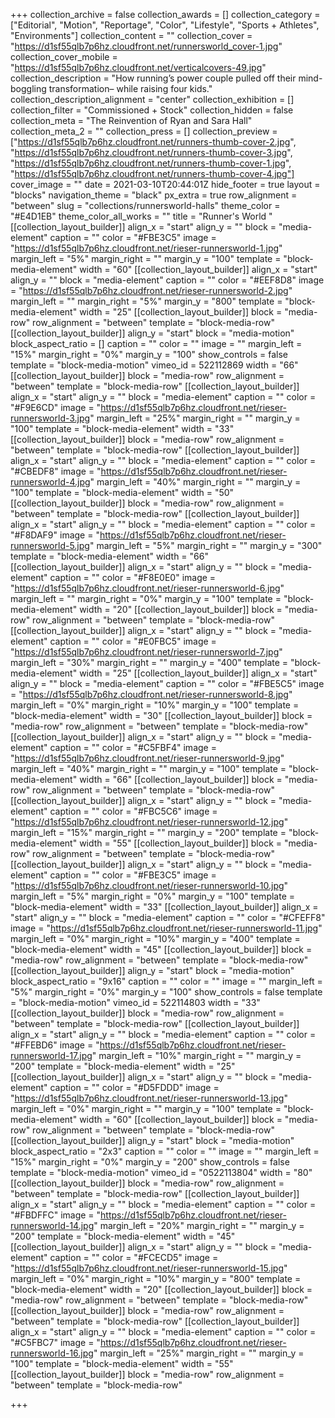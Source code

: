 +++
collection_archive = false
collection_awards = []
collection_category = ["Editorial", "Motion", "Reportage", "Color", "Lifestyle", "Sports + Athletes", "Environments"]
collection_content = ""
collection_cover = "https://d1sf55qlb7p6hz.cloudfront.net/runnersworld_cover-1.jpg"
collection_cover_mobile = "https://d1sf55qlb7p6hz.cloudfront.net/verticalcovers-49.jpg"
collection_description = "How running’s power couple pulled off their mind-boggling transformation– while raising four kids."
collection_description_alignment = "center"
collection_exhibition = []
collection_filter = "Commissioned + Stock"
collection_hidden = false
collection_meta = "The Reinvention of Ryan and Sara Hall"
collection_meta_2 = ""
collection_press = []
collection_preview = ["https://d1sf55qlb7p6hz.cloudfront.net/runners-thumb-cover-2.jpg", "https://d1sf55qlb7p6hz.cloudfront.net/runners-thumb-cover-3.jpg", "https://d1sf55qlb7p6hz.cloudfront.net/runners-thumb-cover-1.jpg", "https://d1sf55qlb7p6hz.cloudfront.net/runners-thumb-cover-4.jpg"]
cover_image = ""
date = 2021-03-10T20:44:01Z
hide_footer = true
layout = "blocks"
navigation_theme = "black"
px_extra = true
row_alignment = "between"
slug = "collections/runnersworld-halls"
theme_color = "#E4D1EB"
theme_color_all_works = ""
title = "Runner's World "
[[collection_layout_builder]]
align_x = "start"
align_y = ""
block = "media-element"
caption = ""
color = "#FBE3C5"
image = "https://d1sf55qlb7p6hz.cloudfront.net/rieser-runnersworld-1.jpg"
margin_left = "5%"
margin_right = ""
margin_y = "100"
template = "block-media-element"
width = "60"
[[collection_layout_builder]]
align_x = "start"
align_y = ""
block = "media-element"
caption = ""
color = "#EEF8D8"
image = "https://d1sf55qlb7p6hz.cloudfront.net/rieser-runnersworld-2.jpg"
margin_left = ""
margin_right = "5%"
margin_y = "800"
template = "block-media-element"
width = "25"
[[collection_layout_builder]]
block = "media-row"
row_alignment = "between"
template = "block-media-row"
[[collection_layout_builder]]
align_y = "start"
block = "media-motion"
block_aspect_ratio = []
caption = ""
color = ""
image = ""
margin_left = "15%"
margin_right = "0%"
margin_y = "100"
show_controls = false
template = "block-media-motion"
vimeo_id = 522112869
width = "66"
[[collection_layout_builder]]
block = "media-row"
row_alignment = "between"
template = "block-media-row"
[[collection_layout_builder]]
align_x = "start"
align_y = ""
block = "media-element"
caption = ""
color = "#F9E6CD"
image = "https://d1sf55qlb7p6hz.cloudfront.net/rieser-runnersworld-3.jpg"
margin_left = "25%"
margin_right = ""
margin_y = "100"
template = "block-media-element"
width = "33"
[[collection_layout_builder]]
block = "media-row"
row_alignment = "between"
template = "block-media-row"
[[collection_layout_builder]]
align_x = "start"
align_y = ""
block = "media-element"
caption = ""
color = "#CBEDF8"
image = "https://d1sf55qlb7p6hz.cloudfront.net/rieser-runnersworld-4.jpg"
margin_left = "40%"
margin_right = ""
margin_y = "100"
template = "block-media-element"
width = "50"
[[collection_layout_builder]]
block = "media-row"
row_alignment = "between"
template = "block-media-row"
[[collection_layout_builder]]
align_x = "start"
align_y = ""
block = "media-element"
caption = ""
color = "#F8DAF9"
image = "https://d1sf55qlb7p6hz.cloudfront.net/rieser-runnersworld-5.jpg"
margin_left = "5%"
margin_right = ""
margin_y = "300"
template = "block-media-element"
width = "66"
[[collection_layout_builder]]
align_x = "start"
align_y = ""
block = "media-element"
caption = ""
color = "#F8E0E0"
image = "https://d1sf55qlb7p6hz.cloudfront.net/rieser-runnersworld-6.jpg"
margin_left = ""
margin_right = "0%"
margin_y = "100"
template = "block-media-element"
width = "20"
[[collection_layout_builder]]
block = "media-row"
row_alignment = "between"
template = "block-media-row"
[[collection_layout_builder]]
align_x = "start"
align_y = ""
block = "media-element"
caption = ""
color = "#E0FBC5"
image = "https://d1sf55qlb7p6hz.cloudfront.net/rieser-runnersworld-7.jpg"
margin_left = "30%"
margin_right = ""
margin_y = "400"
template = "block-media-element"
width = "25"
[[collection_layout_builder]]
align_x = "start"
align_y = ""
block = "media-element"
caption = ""
color = "#FBE5C5"
image = "https://d1sf55qlb7p6hz.cloudfront.net/rieser-runnersworld-8.jpg"
margin_left = "0%"
margin_right = "10%"
margin_y = "100"
template = "block-media-element"
width = "30"
[[collection_layout_builder]]
block = "media-row"
row_alignment = "between"
template = "block-media-row"
[[collection_layout_builder]]
align_x = "start"
align_y = ""
block = "media-element"
caption = ""
color = "#C5FBF4"
image = "https://d1sf55qlb7p6hz.cloudfront.net/rieser-runnersworld-9.jpg"
margin_left = "40%"
margin_right = ""
margin_y = "100"
template = "block-media-element"
width = "66"
[[collection_layout_builder]]
block = "media-row"
row_alignment = "between"
template = "block-media-row"
[[collection_layout_builder]]
align_x = "start"
align_y = ""
block = "media-element"
caption = ""
color = "#FBC5C6"
image = "https://d1sf55qlb7p6hz.cloudfront.net/rieser-runnersworld-12.jpg"
margin_left = "15%"
margin_right = ""
margin_y = "200"
template = "block-media-element"
width = "55"
[[collection_layout_builder]]
block = "media-row"
row_alignment = "between"
template = "block-media-row"
[[collection_layout_builder]]
align_x = "start"
align_y = ""
block = "media-element"
caption = ""
color = "#FBE3C5"
image = "https://d1sf55qlb7p6hz.cloudfront.net/rieser-runnersworld-10.jpg"
margin_left = "5%"
margin_right = "0%"
margin_y = "100"
template = "block-media-element"
width = "33"
[[collection_layout_builder]]
align_x = "start"
align_y = ""
block = "media-element"
caption = ""
color = "#CFEFF8"
image = "https://d1sf55qlb7p6hz.cloudfront.net/rieser-runnersworld-11.jpg"
margin_left = "0%"
margin_right = "10%"
margin_y = "400"
template = "block-media-element"
width = "45"
[[collection_layout_builder]]
block = "media-row"
row_alignment = "between"
template = "block-media-row"
[[collection_layout_builder]]
align_y = "start"
block = "media-motion"
block_aspect_ratio = "9x16"
caption = ""
color = ""
image = ""
margin_left = "5%"
margin_right = "0%"
margin_y = "100"
show_controls = false
template = "block-media-motion"
vimeo_id = 522114803
width = "33"
[[collection_layout_builder]]
block = "media-row"
row_alignment = "between"
template = "block-media-row"
[[collection_layout_builder]]
align_x = "start"
align_y = ""
block = "media-element"
caption = ""
color = "#FFEBD6"
image = "https://d1sf55qlb7p6hz.cloudfront.net/rieser-runnersworld-17.jpg"
margin_left = "10%"
margin_right = ""
margin_y = "200"
template = "block-media-element"
width = "25"
[[collection_layout_builder]]
align_x = "start"
align_y = ""
block = "media-element"
caption = ""
color = "#D5FDDD"
image = "https://d1sf55qlb7p6hz.cloudfront.net/rieser-runnersworld-13.jpg"
margin_left = "0%"
margin_right = ""
margin_y = "100"
template = "block-media-element"
width = "60"
[[collection_layout_builder]]
block = "media-row"
row_alignment = "between"
template = "block-media-row"
[[collection_layout_builder]]
align_y = "start"
block = "media-motion"
block_aspect_ratio = "2x3"
caption = ""
color = ""
image = ""
margin_left = "15%"
margin_right = "0%"
margin_y = "200"
show_controls = false
template = "block-media-motion"
vimeo_id = "0522113804"
width = "80"
[[collection_layout_builder]]
block = "media-row"
row_alignment = "between"
template = "block-media-row"
[[collection_layout_builder]]
align_x = "start"
align_y = ""
block = "media-element"
caption = ""
color = "#FBDFFC"
image = "https://d1sf55qlb7p6hz.cloudfront.net/rieser-runnersworld-14.jpg"
margin_left = "20%"
margin_right = ""
margin_y = "200"
template = "block-media-element"
width = "45"
[[collection_layout_builder]]
align_x = "start"
align_y = ""
block = "media-element"
caption = ""
color = "#FCECD5"
image = "https://d1sf55qlb7p6hz.cloudfront.net/rieser-runnersworld-15.jpg"
margin_left = "0%"
margin_right = "10%"
margin_y = "800"
template = "block-media-element"
width = "20"
[[collection_layout_builder]]
block = "media-row"
row_alignment = "between"
template = "block-media-row"
[[collection_layout_builder]]
block = "media-row"
row_alignment = "between"
template = "block-media-row"
[[collection_layout_builder]]
align_x = "start"
align_y = ""
block = "media-element"
caption = ""
color = "#C5FBC7"
image = "https://d1sf55qlb7p6hz.cloudfront.net/rieser-runnersworld-16.jpg"
margin_left = "25%"
margin_right = ""
margin_y = "100"
template = "block-media-element"
width = "55"
[[collection_layout_builder]]
block = "media-row"
row_alignment = "between"
template = "block-media-row"

+++
